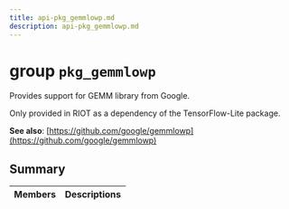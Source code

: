 ```yaml
---
title: api-pkg_gemmlowp.md
description: api-pkg_gemmlowp.md
---
```

# group `pkg_gemmlowp` 

Provides support for GEMM library from Google.

Only provided in RIOT as a dependency of the TensorFlow-Lite package.

**See also**: [https://github.com/google/gemmlowp](https://github.com/google/gemmlowp)

## Summary

 Members                        | Descriptions                                
--------------------------------|---------------------------------------------

